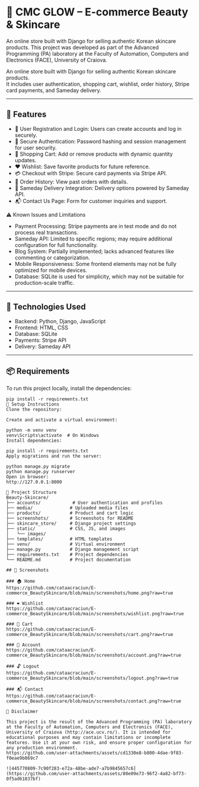 # 🌸 CMC GLOW – E-commerce Beauty & Skincare

An online store built with Django for selling authentic Korean skincare products. This project was developed as part of the Advanced Programming (PA) laboratory at the Faculty of Automation, Computers and Electronics (FACE), University of Craiova.

An online store built with Django for selling authentic Korean skincare products.  
It includes user authentication, shopping cart, wishlist, order history, Stripe card payments, and Sameday delivery.

---

## 🔑 Features
- 👤 User Registration and Login: Users can create accounts and log in securely.
- 🔐 Secure Authentication: Password hashing and session management for user security.
- 🛒 Shopping Cart: Add or remove products with dynamic quantity updates.
- ❤️ Wishlist: Save favorite products for future reference.
- 💳 Checkout with Stripe: Secure card payments via Stripe API.
- 🧾 Order History: View past orders with details.
- 🚚 Sameday Delivery Integration: Delivery options powered by Sameday API.
- 📬 Contact Us Page: Form for customer inquiries and support.

⚠️ Known Issues and Limitations
- Payment Processing: Stripe payments are in test mode and do not process real transactions.
- Sameday API: Limited to specific regions; may require additional configuration for full functionality.
- Blog System: Partially implemented; lacks advanced features like commenting or categorization.
- Mobile Responsiveness: Some frontend elements may not be fully optimized for mobile devices.
- Database: SQLite is used for simplicity, which may not be suitable for production-scale traffic.

---

## 🧪 Technologies Used
- Backend: Python, Django, JavaScript
- Frontend: HTML, CSS
- Database: SQLite 
- Payments: Stripe API
- Delivery: Sameday API

---

## 📦 Requirements

To run this project locally, install the dependencies:

```
pip install -r requirements.txt
🔧 Setup Instructions
Clone the repository:

Create and activate a virtual environment:

python -m venv venv
venv\Scripts\activate  # On Windows
Install dependencies:

pip install -r requirements.txt
Apply migrations and run the server:

python manage.py migrate
python manage.py runserver
Open in browser:
http://127.0.0.1:8000

📁 Project Structure
Beauty-Skincare/
├── accounts/            # User authentication and profiles
├── media/              # Uploaded media files
├── products/           # Product and cart logic
├── screenshots/        # Screenshots for README
├── skincare_store/     # Django project settings
├── static/             # CSS, JS, and images
│   └── images/
├── templates/          # HTML templates
├── venv/               # Virtual environment
├── manage.py           # Django management script
├── requirements.txt    # Project dependencies
└── README.md           # Project documentation

## 📸 Screenshots

### 🏠 Home
https://github.com/cataacraciun/E-commerce_BeautySkincare/blob/main/screenshots/home.png?raw=true

### ❤️ Wishlist
https://github.com/cataacraciun/E-commerce_BeautySkincare/blob/main/screenshots/wishlist.png?raw=true

### 🛒 Cart
https://github.com/cataacraciun/E-commerce_BeautySkincare/blob/main/screenshots/cart.png?raw=true

### 👤 Account
https://github.com/cataacraciun/E-commerce_BeautySkincare/blob/main/screenshots/account.png?raw=true

### 🔓 Logout
https://github.com/cataacraciun/E-commerce_BeautySkincare/blob/main/screenshots/logout.png?raw=true

### 📬 Contact
https://github.com/cataacraciun/E-commerce_BeautySkincare/blob/main/screenshots/contact.png?raw=true

📜 Disclaimer

This project is the result of the Advanced Programming (PA) laboratory at the Faculty of Automation, Computers and Electronics (FACE), University of Craiova (http://ace.ucv.ro/). It is intended for educational purposes and may contain limitations or incomplete features. Use it at your own risk, and ensure proper configuration for any production environment.
https://github.com/user-attachments/assets/cd1330e8-b800-4dae-9f83-f0eae9b869c7

![445770809-7c90f283-e72a-48be-ade7-a7b9845657c6](https://github.com/user-attachments/assets/80e09e73-96f2-4a82-bf73-0f5ad61837bf)
